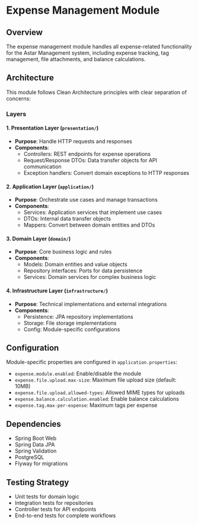 # Expense Management Module

## Overview
The expense management module handles all expense-related functionality for the Astar Management system, including expense tracking, tag management, file attachments, and balance calculations.

## Architecture
This module follows Clean Architecture principles with clear separation of concerns:

### Layers

#### 1. Presentation Layer (`presentation/`)
- **Purpose**: Handle HTTP requests and responses
- **Components**:
  - Controllers: REST endpoints for expense operations
  - Request/Response DTOs: Data transfer objects for API communication
  - Exception handlers: Convert domain exceptions to HTTP responses

#### 2. Application Layer (`application/`)
- **Purpose**: Orchestrate use cases and manage transactions
- **Components**:
  - Services: Application services that implement use cases
  - DTOs: Internal data transfer objects
  - Mappers: Convert between domain entities and DTOs

#### 3. Domain Layer (`domain/`)
- **Purpose**: Core business logic and rules
- **Components**:
  - Models: Domain entities and value objects
  - Repository interfaces: Ports for data persistence
  - Services: Domain services for complex business logic

#### 4. Infrastructure Layer (`infrastructure/`)
- **Purpose**: Technical implementations and external integrations
- **Components**:
  - Persistence: JPA repository implementations
  - Storage: File storage implementations
  - Config: Module-specific configurations

## Configuration
Module-specific properties are configured in `application.properties`:
- `expense.module.enabled`: Enable/disable the module
- `expense.file.upload.max-size`: Maximum file upload size (default: 10MB)
- `expense.file.upload.allowed-types`: Allowed MIME types for uploads
- `expense.balance.calculation.enabled`: Enable balance calculations
- `expense.tag.max-per-expense`: Maximum tags per expense

## Dependencies
- Spring Boot Web
- Spring Data JPA
- Spring Validation
- PostgreSQL
- Flyway for migrations

## Testing Strategy
- Unit tests for domain logic
- Integration tests for repositories
- Controller tests for API endpoints
- End-to-end tests for complete workflows